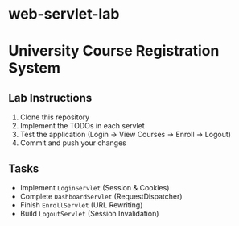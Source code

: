 # web-servlet-lab
# University Course Registration System

## Lab Instructions
1. Clone this repository
2. Implement the TODOs in each servlet
3. Test the application (Login → View Courses → Enroll → Logout)
4. Commit and push your changes

## Tasks
- Implement `LoginServlet` (Session & Cookies)
- Complete `DashboardServlet` (RequestDispatcher)
- Finish `EnrollServlet` (URL Rewriting)
- Build `LogoutServlet` (Session Invalidation)
